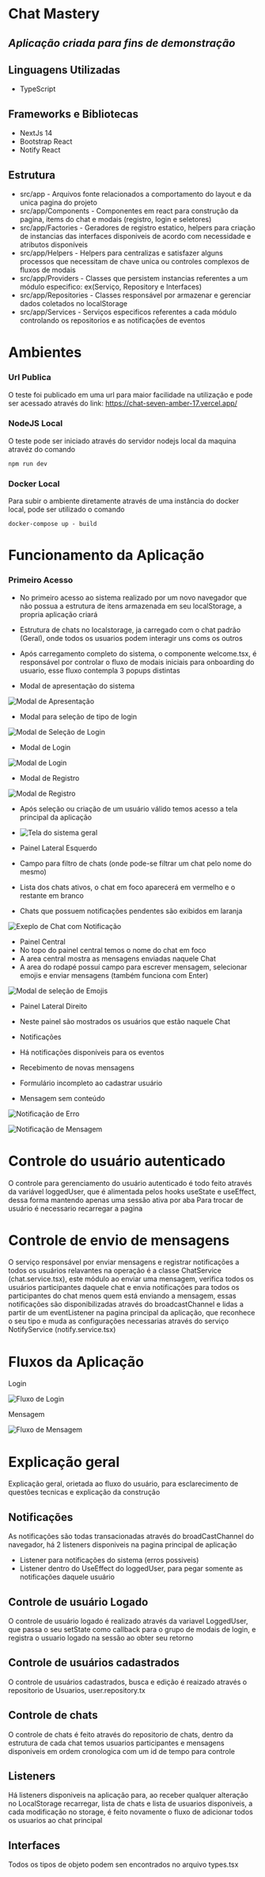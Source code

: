 # Chat Mastery
## _Aplicação criada para fins de demonstração_

## Linguagens Utilizadas
- TypeScript

## Frameworks e Bibliotecas
- NextJs 14
- Bootstrap React
- Notify React

## Estrutura
- src/app - Arquivos fonte relacionados a comportamento do layout e da unica pagina do projeto
- src/app/Components - Componentes em react para construção da pagina, items do chat e modais (registro, login e seletores)
- src/app/Factories - Geradores de registro estatico, helpers para criação de instancias das interfaces disponiveis de acordo com necessidade e atributos disponíveis
- src/app/Helpers - Helpers para centralizas e satisfazer alguns processos que necessitam de chave unica ou controles complexos de fluxos de modais
- src/app/Providers - Classes que persistem instancias referentes a um módulo especifico: ex(Serviço, Repository e Interfaces) 
- src/app/Repositories - Classes responsável por armazenar e gerenciar dados coletados no localStorage
- src/app/Services - Serviços especificos referentes a cada módulo controlando os repositorios e as notificações de eventos

# Ambientes
### Url Publica
O teste foi publicado em uma url para maior facilidade na utilização e pode ser acessado através do link:  https://chat-seven-amber-17.vercel.app/

### NodeJS Local
O teste pode ser iniciado através do servidor nodejs local da maquina atravéz do comando
 ``` docker
 npm run dev
```

### Docker Local
Para subir o ambiente diretamente através de uma instância do docker local, pode ser utilizado o comando
 ``` docker
 docker-compose up - build
```

# Funcionamento da Aplicação
### Primeiro Acesso
- No primeiro acesso ao sistema realizado por um novo navegador que não possua a estrutura de itens armazenada em seu localStorage, a propria aplicação criará
-  Estrutura de chats no localstorage, ja carregado com o chat padrão (Geral), onde todos os usuarios podem interagir uns coms os outros

- Após carregamento completo do sistema, o componente welcome.tsx, é responsável por controlar o fluxo de modais iniciais para onboarding do usuario, esse fluxo contempla 3 popups distintas
- Modal de apresentação do sistema 

![Modal de Apresentação](https://chat-seven-amber-17.vercel.app/img/screenshots/modal-apresentacao.png)
- Modal para seleção de tipo de login

![Modal de Seleção de Login](https://chat-seven-amber-17.vercel.app/img/screenshots/modal-tipo-login.png)
- Modal de Login

![Modal de Login](https://chat-seven-amber-17.vercel.app/img/screenshots/modal-login.png)
- Modal de Registro

![Modal de Registro](https://chat-seven-amber-17.vercel.app/img/screenshots/modal-register.png)

- Após seleção ou criação de um usuário válido temos acesso a tela principal da aplicação
- ![Tela do sistema geral](https://chat-seven-amber-17.vercel.app/img/screenshots/system.png)

- Painel Lateral Esquerdo
- Campo para filtro de chats (onde pode-se filtrar um chat pelo nome do mesmo)
- Lista dos chats ativos, o chat em foco aparecerá em vermelho e o restante em branco
- Chats que possuem notificações pendentes são exibidos em laranja

![Exeplo de Chat com Notificação](https://chat-seven-amber-17.vercel.app/img/screenshots/chat-notify.png)

- Painel Central
- No topo do painel central temos o nome do chat em foco
- A area central mostra as mensagens enviadas naquele Chat
- A area do rodapé possuí campo para escrever mensagem, selecionar emojis e enviar mensagens (também funciona com Enter)

![Modal de seleção de Emojis](https://chat-seven-amber-17.vercel.app/img/screenshots/emoji-select.png)

- Painel Lateral Direito
-  Neste painel são mostrados os usuários que estão naquele Chat

- Notificações
- Há notificações disponíveis para os eventos
-  Recebimento de novas mensagens
-  Formulário incompleto ao cadastrar usuário
-  Mensagem sem conteúdo

![Notificação de Erro](https://chat-seven-amber-17.vercel.app/img/screenshots/notify-error.png)

![Notificação de Mensagem](https://chat-seven-amber-17.vercel.app/img/screenshots/notify.png)

# Controle do usuário autenticado
O controle para gerenciamento do usuário autenticado é todo feito através da variável loggedUser, que é alimentada pelos hooks useState e useEffect, dessa forma mantendo apenas uma sessão ativa por aba
Para trocar de usuário é necessario recarregar a pagina

# Controle de envio de mensagens
O serviço responsável por enviar mensagens e registrar notificações a todos os usuários relavantes na operação é a classe ChatService (chat.service.tsx), este módulo ao enviar uma mensagem, verifica todos os usuários participantes daquele chat e envia notificações para todos os participantes do chat menos quem está enviando a mensagem, essas notificações são disponibilizadas através do broadcastChannel e lidas a partir de um eventListener na pagina principal da aplicação, que reconhece o seu tipo e muda as configurações necessarias através do serviço NotifyService (notify.service.tsx)

# Fluxos da Aplicação
Login

![Fluxo de Login](https://chat-seven-amber-17.vercel.app/img/screenshots/fluxo-login.png)

Mensagem

![Fluxo de Mensagem](https://chat-seven-amber-17.vercel.app/img/screenshots/fluxo-mensagem.png)


# Explicação geral
Explicação geral, orietada ao fluxo do usuário, para esclarecimento de questões tecnicas e explicação da construção

## Notificações
As notificações são todas transacionadas através do broadCastChannel do navegador, há 2 listeners disponiveis na pagina principal de aplicação 
- Listener para notificações do sistema (erros possiveis)
- Listener dentro do UseEffect do loggedUser, para pegar somente as notificações daquele usuário

## Controle de usuário Logado
O controle de usuário logado é realizado através da variavel LoggedUser, que passa o seu setState como callback para o grupo de modais de login, e registra o usuario logado na sessão ao obter seu retorno

## Controle de usuários cadastrados
O controle de usuários cadastrados, busca e edição é reaizado através o repositorio de Usuarios, user.repository.tx

## Controle de chats
O controle de chats é feito através do repositorio de chats, dentro da estrutura de cada chat temos usuarios participantes e mensagens disponiveis em ordem cronologica com um id de tempo para controle

## Listeners 
Há listeners disponiveis na aplicação para, ao receber qualquer alteração no LocalStorage recarregar, lista de chats e lista de usuarios disponiveis, a cada modificação no storage, é feito novamente o fluxo de adicionar todos os usuarios ao chat principal

## Interfaces
Todos os tipos de objeto podem sen encontrados no arquivo types.tsx


